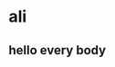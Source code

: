 # ali
<!DOCTYPE html>
<html lang="en">
<head>
    <meta charset="UTF-8">
    <meta http-equiv="X-UA-Compatible" content="IE=edge">
    <meta name="viewport" content="width=device-width, initial-scale=1.0">
    <title>page html G</title>
</head>
<body>
    <h2>hello every body</h2>
    
</body>
</html>
